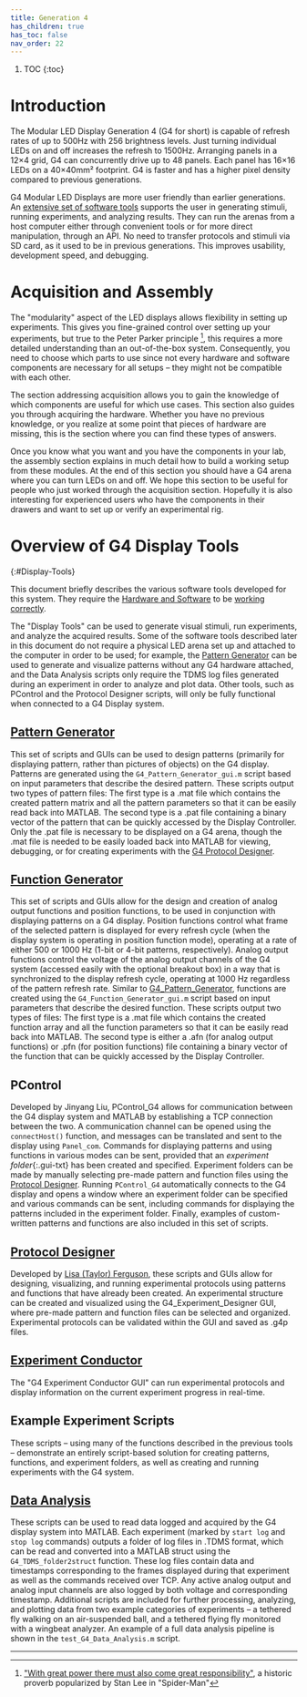 ```yaml
---
title: Generation 4
has_children: true
has_toc: false
nav_order: 22
---
```


1. TOC
{:toc}

# Introduction

The Modular LED Display Generation 4 (G4 for short) is capable of refresh rates of up to 500Hz with 256 brightness levels. Just turning individual LEDs on and off increases the refresh to 1500Hz. Arranging panels in a 12×4 grid, G4 can concurrently drive up to 48 panels. Each panel has 16×16 LEDs on a 40×40mm² footprint. G4 is faster and has a higher pixel density compared to previous generations.

G4 Modular LED Displays are more user friendly than earlier generations. An [extensive set of software tools](#Display-Tools) supports the user in generating stimuli, running experiments, and analyzing results. They can run the arenas from a host computer either through convenient tools or for more direct manipulation, through an API. No need to transfer protocols and stimuli via SD card, as it used to be in previous generations. This improves usability, development speed, and debugging.

# Acquisition and Assembly

The "modularity" aspect of the LED displays allows flexibility in setting up experiments. This gives you fine-grained control over setting up your experiments, but true to the Peter Parker principle [^1], this requires a more detailed understanding than an out-of-the-box system. Consequently, you need to choose which parts to use since not every hardware and software components are necessary for all setups – they might not be compatible with each other.

The section addressing acquisition allows you to gain the knowledge of which components are useful for which use cases. This section also guides you through acquiring the hardware. Whether you have no previous knowledge, or you realize at some point that pieces of hardware are missing, this is the section where you can find these types of answers.

Once you know what you want and you have the components in your lab, the assembly section explains in much detail how to build a working setup from these modules. At the end of this section you should have a G4 arena where you can turn LEDs on and off. We hope this section to be useful for people who just worked through the acquisition section. Hopefully it is also interesting for experienced users who have the components in their drawers and want to set up or verify an experimental rig.

# Overview of G4 Display Tools
{:#Display-Tools}

This document briefly describes the various software tools developed for this system. They require the [Hardware and Software](G4-Assembly.md) to be [working correctly](G4-troubleshooting.md).

The "Display Tools" can be used to generate visual stimuli, run experiments, and analyze the acquired results. Some of the software tools described later in this document do not require a physical LED arena set up and attached to the computer in order to be used; for example, the [Pattern Generator](#pattern-generator) can be used to generate and visualize patterns without any G4 hardware attached, and the Data Analysis scripts only require the TDMS log files generated during an experiment in order to analyze and plot data. Other tools, such as PControl and the Protocol Designer scripts, will only be fully functional when connected to a G4 Display system.

## [Pattern Generator]({{site.baseurl}}/Generation%204/Display_Tools/docs/pattern-generator.html)

This set of scripts and GUIs can be used to design patterns (primarily for displaying pattern, rather than pictures of objects) on the G4 display. Patterns are generated using the `G4_Pattern_Generator_gui.m` script based on input parameters that describe the desired pattern. These scripts output two types of pattern files: The first type is a .mat file which contains the created pattern matrix and all the pattern parameters so that it can be easily read back into MATLAB. The second type is a .pat file containing a binary vector of the pattern that can be quickly accessed by the Display Controller. Only the .pat file is necessary to be displayed on a G4 arena, though the .mat file is needed to be easily loaded back into MATLAB for viewing, debugging, or for creating experiments with the [G4 Protocol Designer](#protocol-designer).

## [Function Generator]({{site.baseurl}}/Generation%204/Display_Tools/docs/function-generator.html)

This set of scripts and GUIs allow for the design and creation of analog output functions and position functions, to be used in conjunction with displaying patterns on a G4 display. Position functions control what frame of the selected pattern is displayed for every refresh cycle (when the display system is operating in position function mode), operating at a rate of either 500 or 1000 Hz (1-bit or 4-bit patterns, respectively). Analog output functions control the voltage of the analog output channels of the G4 system (accessed easily with the optional breakout box) in a way that is synchronized to the display refresh cycle, operating at 1000 Hz regardless of the pattern refresh rate. Similar to [G4_Pattern_Generator](#pattern-generator), functions are created using the `G4_Function_Generator_gui.m` script based on input parameters that describe the desired function. These scripts output two types of files: The first type is a .mat file which contains the created function array and all the function parameters so that it can be easily read back into MATLAB. The second type is either a .afn (for analog output functions) or .pfn (for position functions) file containing a binary vector of the function that can be quickly accessed by the Display Controller.

## PControl

Developed by Jinyang Liu, PControl_G4 allows for communication between the G4 display system and MATLAB by establishing a TCP connection between the two. A communication channel can be opened using the `connectHost()` function, and messages can be translated and sent to the display using `Panel_com`. Commands for displaying patterns and using functions in various modes can be sent, provided that an *experiment folder*{:.gui-txt} has been created and specified. Experiment folders can be made by manually selecting pre-made pattern and function files using the [Protocol Designer](#protocol-designer). Running `PControl_G4` automatically connects to the G4 display and opens a window where an experiment folder can be specified and various commands can be sent, including commands for displaying the patterns included in the experiment folder. Finally, examples of custom-written patterns and functions are also included in this set of scripts.

## [Protocol Designer]({{site.baseurl}}/Generation%204/Display_Tools/docs/protocol-designer.html)

Developed by [Lisa (Taylor) Ferguson](mailto:taylorl@janelia.hhmi.org), these scripts and GUIs allow for designing, visualizing, and running experimental protocols using patterns and functions that have already been created. An experimental structure can be created and visualized using the G4_Experiment_Designer GUI, where pre-made pattern and function files can be selected and organized. Experimental protocols can be validated within the GUI and saved as .g4p files.

## [Experiment Conductor]({{site.baseurl}}/Generation%204/Display_Tools/docs/experiment-conductor.html)

The "G4 Experiment Conductor GUI" can run experimental protocols and display information on the current experiment progress in real-time.

## Example Experiment Scripts

These scripts – using many of the functions described in the previous tools – demonstrate an entirely script-based solution for creating patterns, functions, and experiment folders, as well as creating and running experiments with the G4 system.

## [Data Analysis]({{site.baseurl}}/Generation%204/Display_Tools/docs/data-handling.html)

These scripts can be used to read data logged and acquired by the G4 display system into MATLAB. Each experiment (marked by `start log` and `stop log` commands) outputs a folder of log files in .TDMS format, which can be read and converted into a MATLAB struct using the `G4_TDMS_folder2struct` function. These log files contain data and timestamps corresponding to the frames displayed during that experiment as well as the commands received over TCP. Any active analog output and analog input channels are also logged by both voltage and corresponding timestamp. Additional scripts are included for further processing, analyzing, and plotting data from two example categories of experiments – a tethered fly walking on an air-suspended ball, and a tethered flying fly monitored with a wingbeat analyzer. An example of a full data analysis pipeline is shown in the `test_G4_Data_Analysis.m` script.

---

[^1]: ["With great power there must also come great responsibility"](https://en.wikipedia.org/wiki/With_great_power_comes_great_responsibility), a historic proverb popularized by Stan Lee in "Spider-Man"
